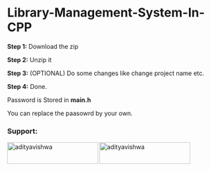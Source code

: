 # Library-Management-System-In-CPP

**Step 1:** Download the zip

**Step 2:** Unzip it

**Step 3:** (OPTIONAL) Do some changes like change project name etc.

**Step 4:** Done.

Password is Stored in **main.h**

You can replace the paasowrd by your own.

<h3 align="left">Support:</h3>
<p><a href="https://www.buymeacoffee.com/adityavishwa"> <img align="left" src="https://cdn.buymeacoffee.com/buttons/v2/default-yellow.png" height="50" width="210" alt="adityavishwa" /></a><a href="https://ko-fi.com/adityavishwa"> <img align="left" src="https://cdn.ko-fi.com/cdn/kofi3.png?v=3" height="50" width="210" alt="adityavishwa" /></a></p><br><br>

